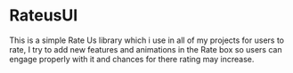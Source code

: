 # RateusUI
This is a simple Rate Us library which i use in all of my projects for users to rate, I try to add new features and animations in the Rate box so users can engage properly with it and chances for there rating may increase.
